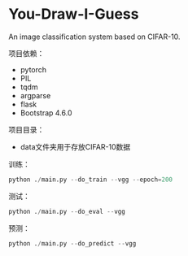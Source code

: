 # You-Draw-I-Guess

An image classification system based on CIFAR-10.



项目依赖：

* pytorch
* PIL
* tqdm
* argparse
* flask
* Bootstrap 4.6.0



项目目录：

* data文件夹用于存放CIFAR-10数据





训练：

```python
python ./main.py --do_train --vgg --epoch=200
```



测试：

```python
python ./main.py --do_eval --vgg
```



预测：

```python
python ./main.py --do_predict --vgg
```

